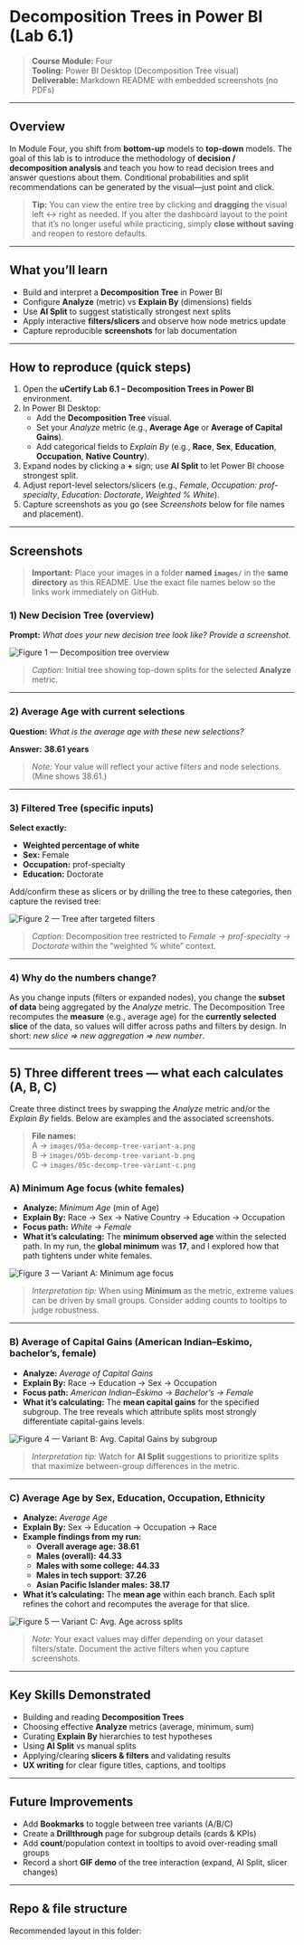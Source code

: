 # Decomposition Trees in Power BI (Lab 6.1)

> **Course Module:** Four  
> **Tooling:** Power BI Desktop (Decomposition Tree visual)  
> **Deliverable:** Markdown README with embedded screenshots (no PDFs)

---

## Overview
In Module Four, you shift from **bottom-up** models to **top-down** models. The goal of this lab is to introduce the methodology of **decision / decomposition analysis** and teach you how to read decision trees and answer questions about them. Conditional probabilities and split recommendations can be generated by the visual—just point and click.

> **Tip:** You can view the entire tree by clicking and **dragging** the visual left ↔ right as needed. If you alter the dashboard layout to the point that it’s no longer useful while practicing, simply **close without saving** and reopen to restore defaults.

---

## What you’ll learn
- Build and interpret a **Decomposition Tree** in Power BI  
- Configure **Analyze** (metric) vs **Explain By** (dimensions) fields  
- Use **AI Split** to suggest statistically strongest next splits  
- Apply interactive **filters/slicers** and observe how node metrics update  
- Capture reproducible **screenshots** for lab documentation  

---

## How to reproduce (quick steps)
1. Open the **uCertify Lab 6.1 – Decomposition Trees in Power BI** environment.  
2. In Power BI Desktop:  
   - Add the **Decomposition Tree** visual.  
   - Set your *Analyze* metric (e.g., **Average Age** or **Average of Capital Gains**).  
   - Add categorical fields to *Explain By* (e.g., **Race**, **Sex**, **Education**, **Occupation**, **Native Country**).  
3. Expand nodes by clicking a **+** sign; use **AI Split** to let Power BI choose strongest split.  
4. Adjust report-level selectors/slicers (e.g., *Female*, *Occupation: prof-specialty*, *Education: Doctorate*, *Weighted % White*).  
5. Capture screenshots as you go (see *Screenshots* below for file names and placement).  

---

## Screenshots
> **Important:** Place your images in a folder **named `images/`** in the **same directory** as this README. Use the exact file names below so the links work immediately on GitHub.

### 1) New Decision Tree (overview)
**Prompt:** *What does your new decision tree look like? Provide a screenshot.*

![Figure 1 — Decomposition tree overview](images/01-decomp-tree-overview.png)

> *Caption:* Initial tree showing top-down splits for the selected **Analyze** metric.

---

### 2) Average Age with current selections
**Question:** *What is the average age with these new selections?*

**Answer:** **38.61 years**

> *Note:* Your value will reflect your active filters and node selections. (Mine shows 38.61.)

---

### 3) Filtered Tree (specific inputs)
**Select exactly:**
- **Weighted percentage of white**  
- **Sex:** Female  
- **Occupation:** prof-specialty  
- **Education:** Doctorate  

Add/confirm these as slicers or by drilling the tree to these categories, then capture the revised tree:

![Figure 2 — Tree after targeted filters](images/03-decomp-tree-filtered.png)

> *Caption:* Decomposition tree restricted to *Female → prof-specialty → Doctorate* within the “weighted % white” context.

---

### 4) Why do the numbers change?
As you change inputs (filters or expanded nodes), you change the **subset of data** being aggregated by the *Analyze* metric. The Decomposition Tree recomputes the **measure** (e.g., average age) for the **currently selected slice** of the data, so values will differ across paths and filters by design. In short: *new slice ⇒ new aggregation ⇒ new number*.

---

## 5) Three different trees — what each calculates (A, B, C)
Create three distinct trees by swapping the *Analyze* metric and/or the *Explain By* fields. Below are examples and the associated screenshots.

> **File names:**  
> A → `images/05a-decomp-tree-variant-a.png`  
> B → `images/05b-decomp-tree-variant-b.png`  
> C → `images/05c-decomp-tree-variant-c.png`  

### A) Minimum Age focus (white females)
- **Analyze:** *Minimum Age* (min of Age)  
- **Explain By:** Race → Sex → Native Country → Education → Occupation  
- **Focus path:** *White → Female*  
- **What it’s calculating:** The **minimum observed age** within the selected path. In my run, the **global minimum** was **17**, and I explored how that path tightens under white females.  

![Figure 3 — Variant A: Minimum age focus](images/05a-decomp-tree-variant-a.png)

> *Interpretation tip:* When using **Minimum** as the metric, extreme values can be driven by small groups. Consider adding counts to tooltips to judge robustness.

---

### B) Average of Capital Gains (American Indian–Eskimo, bachelor’s, female)
- **Analyze:** *Average of Capital Gains*  
- **Explain By:** Race → Education → Sex → Occupation  
- **Focus path:** *American Indian–Eskimo → Bachelor’s → Female*  
- **What it’s calculating:** The **mean capital gains** for the specified subgroup. The tree reveals which attribute splits most strongly differentiate capital-gains levels.  

![Figure 4 — Variant B: Avg. Capital Gains by subgroup](images/05b-decomp-tree-variant-b.png)

> *Interpretation tip:* Watch for **AI Split** suggestions to prioritize splits that maximize between-group differences in the metric.

---

### C) Average Age by Sex, Education, Occupation, Ethnicity
- **Analyze:** *Average Age*  
- **Explain By:** Sex → Education → Occupation → Race  
- **Example findings from my run:**  
  - **Overall average age:** **38.61**  
  - **Males (overall):** **44.33**  
  - **Males with some college:** **44.33**  
  - **Males in tech support:** **37.26**  
  - **Asian Pacific Islander males:** **38.17**  
- **What it’s calculating:** The **mean age** within each branch. Each split refines the cohort and recomputes the average for that slice.  

![Figure 5 — Variant C: Avg. Age across splits](images/05c-decomp-tree-variant-c.png)

> *Note:* Your exact values may differ depending on your dataset filters/state. Document the active filters when you capture screenshots.

---

## Key Skills Demonstrated
- Building and reading **Decomposition Trees**  
- Choosing effective **Analyze** metrics (average, minimum, sum)  
- Curating **Explain By** hierarchies to test hypotheses  
- Using **AI Split** vs manual splits  
- Applying/clearing **slicers & filters** and validating results  
- **UX writing** for clear figure titles, captions, and tooltips  

---

## Future Improvements
- Add **Bookmarks** to toggle between tree variants (A/B/C)  
- Create a **Drillthrough** page for subgroup details (cards & KPIs)  
- Add **count**/population context in tooltips to avoid over-reading small groups  
- Record a short **GIF demo** of the tree interaction (expand, AI Split, slicer changes)  

---

## Repo & file structure
Recommended layout in this folder:
